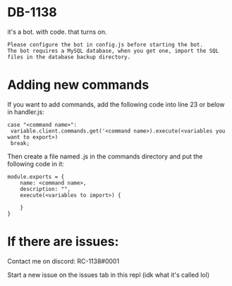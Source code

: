 # DB-1138
 it's a bot. with code. that turns on.

    Please configure the bot in config.js before starting the bot.
    The bot requires a MySQL database, when you get one, import the SQL files in the database backup directory. 

# Adding new commands

If you want to add commands, add the following code into line 23 or below in handler.js:
    
    case "<command name>":
     variable.client.commands.get('<command name>).execute(<variables you want to export>)
     break;

Then create a file named <command name>.js in the commands directory and put the following code in it:

    module.exports = {
        name: <command name>,
        description: "",
        execute(<variables to import>) {

        }
    }
    
# If there are issues:

Contact me on discord: RC-1138#0001

Start a new issue on the issues tab in this repl (idk what it's called lol)
